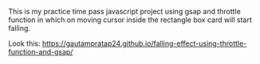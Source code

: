 This is my practice time pass javascript project using gsap and throttle function in which on moving cursor inside the rectangle box card will start falling.

Look this: https://gautampratap24.github.io/falling-effect-using-throttle-function-and-gsap/
